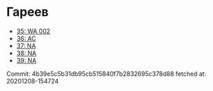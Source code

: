 # Гареев
- [35: WA 002](35.md)
- [36: AC](36.md)
- [37: NA](37.md)
- [38: NA](38.md)
- [39: NA](39.md)

Commit: 4b39e5c5b31db95cb515840f7b2832695c378d88
 fetched at: 20201208-154724
